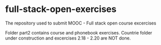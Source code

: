 # full-stack-open-exercises
The repository used to submit MOOC - Full stack open course excercises

Folder part2 contains course and phonebook exercises. Countrie folder under construction and excercises 2.18 - 2.20 are NOT done.
